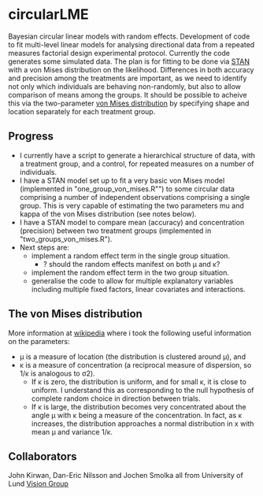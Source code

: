 # circularLME
Bayesian circular linear models with random effects. Development of code to fit multi-level linear models for analysing directional data from a repeated measures factorial design experimental protocol. Currently the code generates some simulated data. The plan is for fitting to be done via [STAN](http://mc-stan.org) with a von Mises distribution on the likelihood. Differences in both accuracy and precision among the treatments are important, as we need to identify not only which individuals are behaving non-randomly, but also to allow comparison of means among the groups. It should be possible to acheive this via the two-parameter [von Mises distribution](http://en.wikipedia.org/wiki/Von_Mises_distribution) by specifying shape and location separately for each treatment group.

## Progress
* I currently have a script to generate a hierarchical structure of data, with a treatment group, and a control, for repeated measures on a number of individuals.
* I have a STAN model set up to fit a very basic von Mises model (implemented in "one_group_von_mises.R"") to some circular data comprising a number of independent observations comprising a single group. This is very capable of estimating the two parameters mu and kappa of the von Mises distribution (see notes below).
* I have a STAN model to compare mean (accuracy) and concentration (precision) between two treatment groups (implemented in "two_groups_von_mises.R").
* Next steps are:
  * implement a random effect term in the single group situation.
    * ? should the random effects manifest on both μ and κ?
  * implement the random effect term in the two group situation.
  * generalise the code to allow for multiple explanatory variables including multiple fixed factors, linear covariates and interactions.

## The von Mises distribution
More information at [wikipedia](http://en.wikipedia.org/wiki/Von_Mises_distribution) where i took the following useful information on the parameters:
* μ is a measure of location (the distribution is clustered around μ), and
* κ is a measure of concentration (a reciprocal measure of dispersion, so 1/κ is analogous to σ2).
  * If κ is zero, the distribution is uniform, and for small κ, it is close to uniform. I understand this as corresponding to the null hypothesis of complete random choice in direction between trials.
  * If κ is large, the distribution becomes very concentrated about the angle μ with κ being a measure of the concentration. In fact, as κ increases, the distribution approaches a normal distribution in x  with mean μ and variance 1/κ.


## Collaborators
John Kirwan, Dan-Eric Nilsson and Jochen Smolka all from University of Lund [Vision Group](http://biology.lu.se/research/research-groups/lund-vision-group)
